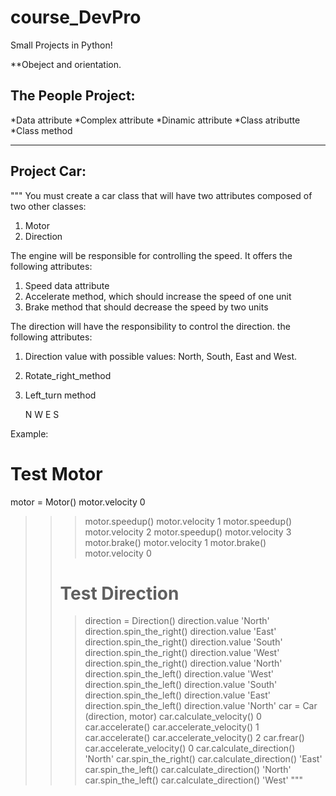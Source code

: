 # course_DevPro
Small Projects in Python!

**Obeject and orientation.

The People Project:
-----------------------------------------------------------------------------
*Data attribute
*Complex attribute
*Dinamic attribute
*Class atributte
*Class method
___________________________________________________________________________
Project Car:
---------------------------------------------------------------------------

"""
You must create a car class that will have
two attributes composed of two other classes:
1) Motor
2) Direction

The engine will be responsible for controlling the speed.
It offers the following attributes:
1) Speed data attribute
2) Accelerate method, which should increase the speed of one unit
3) Brake method that should decrease the speed by two units

The direction will have the responsibility to control the direction.
the following attributes:
1) Direction value with possible values: North, South, East and West.
2) Rotate_right_method
2) Left_turn method

    N
W       E
    S

Example:
# Test Motor 
motor = Motor()
motor.velocity
 0
 >>> motor.speedup()
 >>> motor.velocity
 1
 >>> motor.speedup()
 >>> motor.velocity
 2
 >>> motor.speedup()
 >>> motor.velocity
 3
 >>> motor.brake()
 >>> motor.velocity
 1
 >>> motor.brake()
 >>> motor.velocity
 0
 >> # Test Direction 
 >>> direction = Direction()
 >>> direction.value
 'North'
 >>> direction.spin_the_right()
 >>> direction.value
 'East'
 >>> direction.spin_the_right()
 >>> direction.value
 'South'
 >>> direction.spin_the_right()
 >>> direction.value
 'West'
 >>> direction.spin_the_right()
 >>> direction.value
 'North'
 >>> direction.spin_the_left()
 >>> direction.value
 'West'
 >>> direction.spin_the_left()
 >>> direction.value
 'South'
 >>> direction.spin_the_left()
 >>> direction.value
 'East'
 >>> direction.spin_the_left()
 >>> direction.value
 'North'
 >>> car = Car (direction, motor)
 >>> car.calculate_velocity()
 0
 >>> car.accelerate()
 >>> car.accelerate_velocity()
 1
 >>> car.accelerate()
 >>> car.accelerate_velocity()
 2
 >>> car.frear()
 >>> car.accelerate_velocity()
 0
 >>> car.calculate_direction()
 'North'
 >>> car.spin_the_right()
 >>> car.calculate_direction()
 'East'
 >>> car.spin_the_left()
 >>> car.calculate_direction()
 'North'
 >>> car.spin_the_left()
 >>> car.calculate_direction()
 'West'
 """
